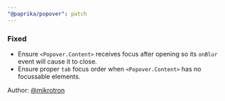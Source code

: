 ```yaml
---
"@paprika/popover": patch
---
```


### Fixed

- Ensure `<Popover.Content>` receives focus after opening so its `onBlur` event will cause it to close.
- Ensure proper `tab` focus order when `<Popover.Content>` has no focussable elements.

Author: [@mikrotron](https://github.com/mikrotron)
